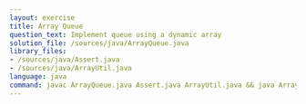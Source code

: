 ```yaml
---
layout: exercise
title: Array Queue
question_text: Implement queue using a dynamic array
solution_file: /sources/java/ArrayQueue.java
library_files:
- /sources/java/Assert.java
- /sources/java/ArrayUtil.java
language: java
command: javac ArrayQueue.java Assert.java ArrayUtil.java && java ArrayQueue
---
```

